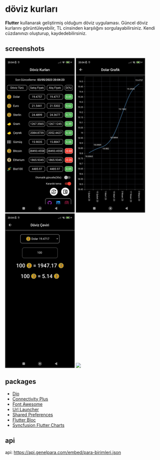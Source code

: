 # döviz kurları

**Flutter** kullanarak geliştirmiş olduğum döviz uygulaması. Güncel döviz kurlarını görüntüleyebilir, TL cinsinden karşılığını sorgulayabilirsiniz. Kendi cüzdanınızı oluşturup, kaydedebilirsiniz.


## screenshots

<p>
  <img src="screenshots/anasayfa_ss.jpg" height="500">
  <img src="screenshots/grafik_ss.jpg" height="500">
  <img src="screenshots/ceviri_ss.jpg" height="500">
  <img src="screenshots/cüzdan_ss.jpg" height="500">
</p>

## packages

- [Dio](https://pub.dev/packages/dio)
- [Connectivity Plus](https://pub.dev/packages/connectivity_plus)
- [Font Awesome](https://pub.dev/packages/font_awesome_flutter)
- [Url Launcher](https://pub.dev/packages/url_launcher)
- [Shared Preferences](https://pub.dev/packages/shared_preferences)
- [Flutter Bloc](https://pub.dev/packages/flutter_bloc)
- [Syncfusion Flutter Charts](https://pub.dev/packages/syncfusion_flutter_charts)

## api

api: https://api.genelpara.com/embed/para-birimleri.json
